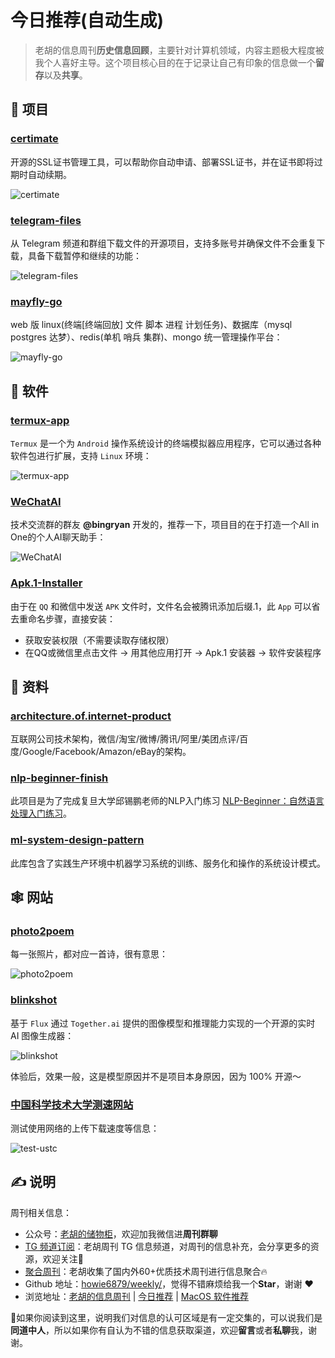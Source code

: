 # 今日推荐(自动生成)

> 老胡的信息周刊**历史信息回顾**，主要针对计算机领域，内容主题极大程度被我个人喜好主导。这个项目核心目的在于记录让自己有印象的信息做一个**留存**以及**共享**。


## 🎯 项目 

### [certimate](https://github.com/usual2970/certimate)

开源的SSL证书管理工具，可以帮助你自动申请、部署SSL证书，并在证书即将过期时自动续期。

![certimate](https://images-1252557999.file.myqcloud.com/uPic/W29Eof.png) 

### [telegram-files](https://github.com/jarvis2f/telegram-files)

从 Telegram 频道和群组下载文件的开源项目，支持多账号并确保文件不会重复下载，具备下载暂停和继续的功能：

![telegram-files](https://images-1252557999.file.myqcloud.com/uPic/O7wvH0.png) 

### [mayfly-go](https://github.com/dromara/mayfly-go)

web 版 linux(终端[终端回放] 文件 脚本 进程 计划任务)、数据库（mysql postgres 达梦）、redis(单机 哨兵 集群)、mongo 统一管理操作平台：

![mayfly-go](https://images-1252557999.file.myqcloud.com/uPic/mayfly-go.jpeg) 

## 🤖 软件 

### [termux-app](https://github.com/termux/termux-app)

`Termux` 是一个为 `Android` 操作系统设计的终端模拟器应用程序，它可以通过各种软件包进行扩展，支持 `Linux` 环境：

![termux-app](https://images-1252557999.file.myqcloud.com/uPic/tMfcxO.png) 

### [WeChatAI](https://github.com/bingryan/WeChatAI)

技术交流群的群友 **@bingryan** 开发的，推荐一下，项目目的在于打造一个All in One的个人AI聊天助手：

![WeChatAI](https://images-1252557999.file.myqcloud.com/uPic/WeChatAI.png) 

### [Apk.1-Installer](https://github.com/Ium-Lab/Apk.1-Installer)

由于在 `QQ` 和微信中发送 `APK` 文件时，文件名会被腾讯添加后缀.1，此 `App` 可以省去重命名步骤，直接安装：

- 获取安装权限（不需要读取存储权限）
- 在QQ或微信里点击文件 → 用其他应用打开 → Apk.1 安装器 → 软件安装程序 

## 👀 资料 

### [architecture.of.internet-product](https://github.com/davideuler/architecture.of.internet-product)

互联网公司技术架构，微信/淘宝/微博/腾讯/阿里/美团点评/百度/Google/Facebook/Amazon/eBay的架构。 

### [nlp-beginner-finish](https://github.com/Alic-yuan/nlp-beginner-finish)

此项目是为了完成复旦大学邱锡鹏老师的NLP入门练习 [NLP-Beginner：自然语言处理入门练习](https://github.com/FudanNLP/nlp-beginner)。 

### [ml-system-design-pattern](https://github.com/mercari/ml-system-design-pattern)

此库包含了实践生产环境中机器学习系统的训练、服务化和操作的系统设计模式。 

## 🕸 网站 

### [photo2poem](https://photo2poem.top/)

每一张照片，都对应一首诗，很有意思：

![photo2poem](https://images-1252557999.file.myqcloud.com/uPic/photo2poem.jpg) 

### [blinkshot](https://github.com/Nutlope/blinkshot)

 基于 `Flux` 通过 `Together.ai` 提供的图像模型和推理能力实现的一个开源的实时 AI 图像生成器：

![blinkshot](https://images-1252557999.file.myqcloud.com/uPic/WT8nAl.png)

体验后，效果一般，这是模型原因并不是项目本身原因，因为 100% 开源～ 

### [中国科学技术大学测速网站](https://test.ustc.edu.cn/)

测试使用网络的上传下载速度等信息：

![test-ustc](https://images-1252557999.file.myqcloud.com/uPic/test-ustc.jpg) 

## ✍️ 说明

周刊相关信息：

- 公众号：[老胡的储物柜](https://images-1252557999.file.myqcloud.com/uPic/ETIbMe.jpg)，欢迎加我微信进**周刊群聊**
- [TG 频道订阅](https://t.me/howie_weekly)：老胡周刊 TG 信息频道，对周刊的信息补充，会分享更多的资源，欢迎关注👏
- [聚合周刊](https://www.fre321.com/weekly)：老胡收集了国内外60+优质技术周刊进行信息聚合🔥
- Github 地址：[howie6879/weekly/](https://github.com/howie6879/weekly/)，觉得不错麻烦给我一个**Star**，谢谢 ❤️
- 浏览地址：[老胡的信息周刊](https://weekly.howie6879.com) | [今日推荐](https://weekly.howie6879.com/recommend/index.html) | [MacOS 软件推荐](https://weekly.howie6879.com/soft/mac.html)

🙌如果你阅读到这里，说明我们对信息的认可区域是有一定交集的，可以说我们是**同道中人**，所以如果你有自认为不错的信息获取渠道，欢迎**留言**或者**私聊**我，谢谢。